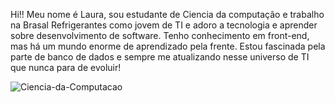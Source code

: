 Hi!!
Meu nome é Laura, sou estudante de Ciencia da computação e trabalho na Brasal Refrigerantes como jovem de TI e  adoro a tecnologia e aprender sobre desenvolvimento de software. Tenho conhecimento em front-end, mas há um mundo enorme de aprendizado pela frente. Estou fascinada pela parte de  banco de dados e sempre me atualizando nesse universo de TI que nunca para de evoluir! 


![Ciencia-da-Computacao](https://github.com/user-attachments/assets/a3df94f7-1d9e-4ede-8daa-3a3b1b46e59b)
